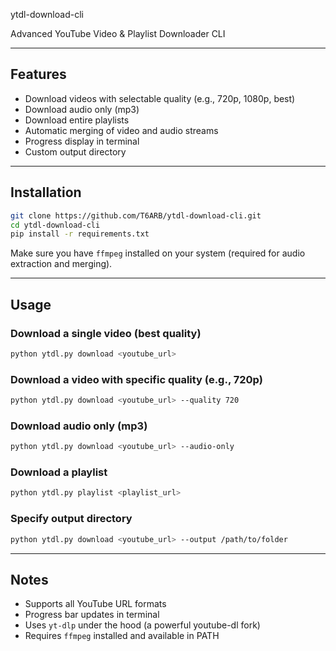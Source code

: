 ytdl-download-cli

Advanced YouTube Video & Playlist Downloader CLI

---

## Features

- Download videos with selectable quality (e.g., 720p, 1080p, best)  
- Download audio only (mp3)  
- Download entire playlists  
- Automatic merging of video and audio streams  
- Progress display in terminal  
- Custom output directory  

---

## Installation

```bash
git clone https://github.com/T6ARB/ytdl-download-cli.git
cd ytdl-download-cli
pip install -r requirements.txt
```

Make sure you have `ffmpeg` installed on your system (required for audio extraction and merging).

---

## Usage

### Download a single video (best quality)

```bash
python ytdl.py download <youtube_url>
```

### Download a video with specific quality (e.g., 720p)

```bash
python ytdl.py download <youtube_url> --quality 720
```

### Download audio only (mp3)

```bash
python ytdl.py download <youtube_url> --audio-only
```

### Download a playlist

```bash
python ytdl.py playlist <playlist_url>
```

### Specify output directory

```bash
python ytdl.py download <youtube_url> --output /path/to/folder
```

---

## Notes

- Supports all YouTube URL formats  
- Progress bar updates in terminal  
- Uses `yt-dlp` under the hood (a powerful youtube-dl fork)  
- Requires `ffmpeg` installed and available in PATH  
